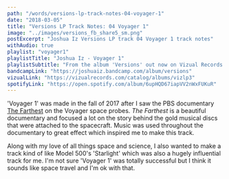 ```yaml
---
path: "/words/versions-lp-track-notes-04-voyager-1"
date: "2018-03-05"
title: "Versions LP Track Notes: 04 Voyager 1"
image: "../images/versions_fb_share5_sm.png"
postExcerpt: "Joshua Iz Versions LP track 04 Voyager 1 track notes"
withAudio: true
playlist: "voyager1"
playlistTitle: "Joshua Iz - Voyager 1"
playlistSubtitle: "From the album 'Versions' out now on Vizual Records."
bandcampLink: "https://joshuaiz.bandcamp.com/album/versions"
vizualLink: "https://vizualrecords.com/catalog/albums/vizlp3"
spotifyLink: "https://open.spotify.com/album/6upHQD67iapVV2nWxFUKuR"
---
```


'Voyager 1' was made in the fall of 2017 after I saw the PBS documentary <a href="http://www.pbs.org/the-farthest/home/" rel="noopener" target="_blank">The Farthest</a> on the Voyager space probes. <em>The Farthest</em> is a beautiful documentary and focused a lot on the story behind the gold musical discs that were attached to the spacecraft. Music was used throughout the documentary to great effect which inspired me to make this track. 

Along with my love of all things space and science, I also wanted to make a track kind of like Model 500's 'Starlight' which was also a hugely influential track for me. I'm not sure 'Voyager 1' was totally successful but I think it sounds like space travel and I'm ok with that.
